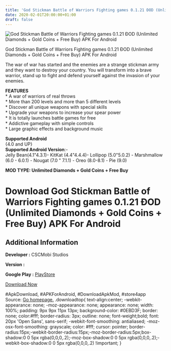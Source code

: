 ```yaml
---
title: 'God Stickman Battle of Warriors Fighting games 0.1.21 ÐOD (Unlimited Diamonds + Gold Coins + Free Buy) APK For Android'
date: 2020-02-01T20:00:00+01:00
draft: false
---
```


![God Stickman Battle of Warriors Fighting games 0.1.21 ÐOD (Unlimited Diamonds + Gold Coins + Free Buy) APK For Android](https://i1.wp.com/apkhome.net/wp-content/uploads/2020/02/God-Stickman-Battle-of-Warriors-Fighting-games-0.1.21-ÐOD-Unlimited-Diamonds-Gold-Coins-Free-Buy.png "God Stickman Battle of Warriors Fighting games 0.1.21 ÐOD (Unlimited Diamonds + Gold Coins + Free Buy) APK For Android")

  

God Stickman Battle of Warriors Fighting games 0.1.21 ÐOD (Unlimited Diamonds + Gold Coins + Free Buy) APK For Android

The war of war has started and the enemies are a strange stickman army and they want to destroy your country. You will transform into a brave warrior, stand up to fight and defend yourself against the invasion of your enemies.

**FEATURES**  
\* A war of warriors of real throws  
\* More than 200 levels and more than 5 different levels  
\* Discover all unique weapons with special skills  
\* Upgrade your weapons to increase your spear power  
\* It is totally launches battle games for free  
\* Addictive gameplay with simple controls  
\* Large graphic effects and background music

**Supported Android**  
{4.0 and UP}  
**Supported Android Version**:-  
Jelly Bean(4.1"4.3.1)- KitKat (4.4"4.4.4)- Lollipop (5.0"5.0.2) - Marshmallow (6.0 - 6.0.1) - Nougat (7.0 " 7.1.1) - Oreo (8.0-8.1) - Pie (9.0)

**MOD TYPE: Unlimited Diamonds + Gold Coins + Free Buy**

Download God Stickman Battle of Warriors Fighting games 0.1.21 ÐOD (Unlimited Diamonds + Gold Coins + Free Buy) APK For Android
================================================================================================================================

Additional Information
----------------------

**Developer :** CSCMobi Studios

**Version :**

**Google Play :** [PlayStore](https://play.google.com/store/apps/details?id=com.cscmobi.godofstickmans)

  

[Download Now](https://store4app.co/post/god-stickman-battle-of-warriors-fighting-games-0-1-21-od-unlimited-diamonds-gold-coins-free-buy-apk-for-android_1580576429)

  
#ApkDownload, #APKForAndroid, #DownloadApkMod, #store4app  
Source: [Go homepage.](https://store4app.co/post/god-stickman-battle-of-warriors-fighting-games-0-1-21-od-unlimited-diamonds-gold-coins-free-buy-apk-for-android_1580576429) .downloadtop{ text-align:center; -webkit-appearance: none; -moz-appearance: none; appearance: none; width: 100%; padding: 9px 9px 11px 13px; background-color: #0EBD3F; border: none; color:#fff; border-radius: 3px; outline: none; font-weight;bold; font: 20px 'Open Sans', sans-serif; -webkit-font-smoothing: antialiased; -moz-osx-font-smoothing: grayscale; color: #fff; cursor: pointer; border-radius:15px;-webkit-border-radius:15px;-moz-border-radius:5px;box-shadow:0 0 5px rgba(0,0,0,.2);-moz-box-shadow:0 0 5px rgba(0,0,0,.2);-webkit-box-shadow:0 0 5px rgba(0,0,0,.2) !important; }